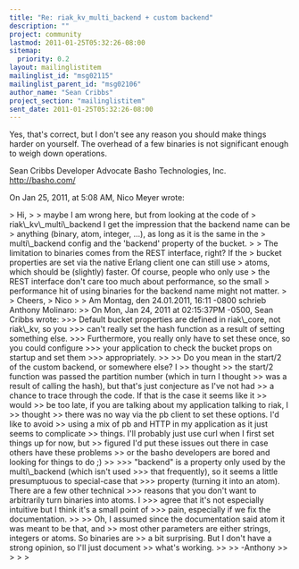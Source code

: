 ```yaml
---
title: "Re: riak_kv_multi_backend + custom backend"
description: ""
project: community
lastmod: 2011-01-25T05:32:26-08:00
sitemap:
  priority: 0.2
layout: mailinglistitem
mailinglist_id: "msg02115"
mailinglist_parent_id: "msg02106"
author_name: "Sean Cribbs"
project_section: "mailinglistitem"
sent_date: 2011-01-25T05:32:26-08:00
---
```



Yes, that's correct, but I don't see any reason you should make things harder 
on yourself. The overhead of a few binaries is not significant enough to weigh 
down operations.

Sean Cribbs 
Developer Advocate
Basho Technologies, Inc.
http://basho.com/

On Jan 25, 2011, at 5:08 AM, Nico Meyer wrote:

&gt; Hi,
&gt; 
&gt; maybe I am wrong here, but from looking at the code of
&gt; riak\\_kv\\_multi\\_backend I get the impression that the backend name can be
&gt; anything (binary, atom, integer, ...), as long as it is the same in the
&gt; multi\\_backend config and the 'backend' property of the bucket.
&gt; 
&gt; The limitation to binaries comes from the REST interface, right? If the
&gt; bucket properties are set via the native Erlang client one can still use
&gt; atoms, which should be (slightly) faster. Of course, people who only use
&gt; the REST interface don't care too much about performance, so the small
&gt; performance hit of using binaries for the backend name might not matter.
&gt; 
&gt; Cheers,
&gt; Nico
&gt; 
&gt; Am Montag, den 24.01.2011, 16:11 -0800 schrieb Anthony Molinaro:
&gt;&gt; On Mon, Jan 24, 2011 at 02:15:37PM -0500, Sean Cribbs wrote:
&gt;&gt;&gt; Default bucket properties are defined in riak\\_core, not riak\\_kv, so you 
&gt;&gt;&gt; can't really set the hash function as a result of setting something else. 
&gt;&gt;&gt; Furthermore, you really only have to set these once, so you could configure 
&gt;&gt;&gt; your application to check the bucket props on startup and set them 
&gt;&gt;&gt; appropriately.
&gt;&gt; 
&gt;&gt; Do you mean in the start/2 of the custom backend, or somewhere else? I 
&gt;&gt; thought
&gt;&gt; the start/2 function was passed the partition number (which in turn I thought
&gt;&gt; was a result of calling the hash), but that's just conjecture as I've not had
&gt;&gt; a chance to trace through the code. If that is the case it seems like it 
&gt;&gt; would
&gt;&gt; be too late, if you are talking about my application talking to riak, I 
&gt;&gt; thought
&gt;&gt; there was no way via the pb client to set these options. I'd like to avoid
&gt;&gt; using a mix of pb and HTTP in my application as it just seems to complicate
&gt;&gt; things. I'll probably just use curl when I first set things up for now, but
&gt;&gt; figured I'd put these issues out there in case others have these problems
&gt;&gt; or the basho developers are bored and looking for things to do ;)
&gt;&gt; 
&gt;&gt;&gt; "backend" is a property only used by the multi\\_backend (which isn't used 
&gt;&gt;&gt; that frequently), so it seems a little presumptuous to special-case that 
&gt;&gt;&gt; property (turning it into an atom). There are a few other technical 
&gt;&gt;&gt; reasons that you don't want to arbitrarily turn binaries into atoms. I 
&gt;&gt;&gt; agree that it's not especially intuitive but I think it's a small point of 
&gt;&gt;&gt; pain, especially if we fix the documentation.
&gt;&gt; 
&gt;&gt; Oh, I assumed since the documentation said atom it was meant to be that, and
&gt;&gt; most other parameters are either strings, integers or atoms. So binaries are
&gt;&gt; a bit surprising. But I don't have a strong opinion, so I'll just document
&gt;&gt; what's working.
&gt;&gt; 
&gt;&gt; -Anthony
&gt;&gt; 
&gt; 
&gt; 
&gt; 
